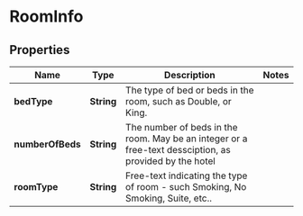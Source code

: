 
# RoomInfo

## Properties
Name | Type | Description | Notes
------------ | ------------- | ------------- | -------------
**bedType** | **String** | The type of bed or beds in the room, such as Double, or King. | 
**numberOfBeds** | **String** | The number of beds in the room. May be an integer or a free-text dessciption, as provided by the hotel | 
**roomType** | **String** | Free-text indicating the type of room - such Smoking, No Smoking, Suite, etc.. | 



